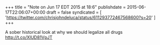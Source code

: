 +++
title = "Note on Jun 17 EDT 2015 at 18:6"
publishdate = 2015-06-17T22:06:07+00:00
draft = false
syndicated = [ 'https://twitter.com/chrisjohndeluca/status/611293772467568600?s=20' ]
+++

A sober historical look at why we should legalize all drugs http://t.co/XlUD81VpJT
